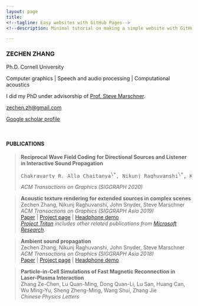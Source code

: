 ```yaml
---
layout: page
title: 
<!--tagline: Easy websites with GitHub Pages-->
<!--description: Minimal tutorial on making a simple website with GitHub Pages-->

---
```


### ZECHEN ZHANG

Ph.D. Cornell University

Computer graphics 
| 
Speech and audio processing
|
Computational acoustics 

I did my PhD under advisorship of [Prof. Steve Marschner](https://www.cs.cornell.edu/~srm/).  

<zechen.zh@gmail.com>

[Google scholar profile](https://scholar.google.com/citations?hl=en&user=RBDHu9UAAAAJ&view_op=list_works&sortby=pubdate)
  
<br/>

#### PUBLICATIONS

> **Reciprocal Wave Field Coding for Directional Sources and Listener in Interactive Sound Propagation**   
> <pre>Chakravarty R. Alla Chaitanya<sup>\*</sup>, Nikunj Raghuvanshi<sup>\*</sup>, Keith W. Godin, Zechen Zhang, Derek Nowrouzezahrai, John M. Snyder</pre>  
> *ACM Transactions on Graphics (SIGGRAPH 2020)*  

> **Acoustic texture rendering for extended sources in complex scenes**  
> Zechen Zhang, Nikunj Raghuvanshi, John Snyder, Steve Marschner  
> *ACM Transactions on Graphics (SIGGRAPH Asia 2019)*  
[Paper](http://www.cs.cornell.edu/projects/ambientsound/acoustictexture/SAsia2019AcousticTexture.pdf)
|
[Project page](http://www.cs.cornell.edu/projects/ambientsound/acoustictexture) 
| 
[Headphone demo](https://youtu.be/kJrdjVx76jQ)  
> *[Project Triton](https://www.microsoft.com/en-us/research/project/project-triton/#!publications) includes other related publications from [Microsoft Research](https://www.microsoft.com/en-us/research/).* 

> **Ambient sound propagation**  
> Zechen Zhang, Nikunj Raghuvanshi, John Snyder, Steve Marschner  
> *ACM Transactions on Graphics (SIGGRAPH Asia 2018)*  
> [Paper](http://www.cs.cornell.edu/projects/ambientsound/SAsia-2018-ambient2.pdf)
|
[Project page](http://www.cs.cornell.edu/projects/ambientsound) 
| 
[Headphone demo](https://vimeo.com/292495561)

> **Particle-in-Cell Simulations of Fast Magnetic Reconnection in Laser-Plasma Interaction**  
> Zhang Ze-Chen, Lu Quan-Ming, Dong Quan-Li, Lu San, Huang Can, Wu Ming-Yu, Sheng Zheng-Ming, Wang Shui, Zhang Jie  
> *Chinese Physics Letters*  

